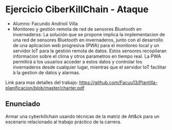 # Ejercicio CiberKillChain - Ataque

* Alumno: Facundo Andrioli Villa
* Monitoreo y gestión remota de red de sensores Bluetooth en invernaderos:
La solución que se propone implica la implementacion de una red de sensores Bluetooth en invernaderos, junto con el desarrollo de una aplicacion web progresiva (PWA) para el monitoreo local y un servidor IoT para la gestión remota de datos. Estos sensores recopilaran informacion sobre el clima y otros parametros en tiempo real. La PWA permitirá a los usuarios acceder a estos datos y controlar los invernaderos desde cualquier lugar, mientras que el servidor IoT facilitar ́a la gestion de datos y alarmas.

Link para mas detalles del trabajo: https://github.com/Facuu13/Plantilla-planificacion/blob/master/charter.pdf

## Enunciado

Armar una cyberkillchain usando técnicas de la matriz de Att&ck para un escenario relacionado al trabajo práctico de la carrera.